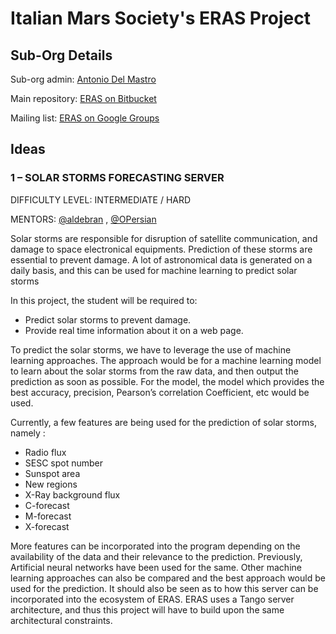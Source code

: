# Italian Mars Society's ERAS Project #

## Sub-Org Details ##

Sub-org admin: [Antonio Del Mastro](gsoc@marssociety.it)

Main repository: [ERAS on Bitbucket](https://bitbucket.org/italianmarssociety/eras/src)

Mailing list: [ERAS on Google Groups](https://groups.google.com/forum/#!forum/it-mars-society)


## Ideas ##

### 1 – SOLAR STORMS FORECASTING SERVER ###

DIFFICULTY LEVEL: INTERMEDIATE / HARD

MENTORS: [@aldebran](https://bitbucket.org/aldebran/) , [@OPersian](https://bitbucket.org/OPersian/)

Solar storms are responsible for disruption of satellite communication, and damage to space electronical equipments. Prediction of these storms are essential to prevent damage. A lot of astronomical data is generated on a daily basis, and this can be used for machine learning to predict solar storms

In this project, the student will be required to:

* Predict solar storms to prevent damage.
* Provide real time information about it on a web page.

To predict the solar storms, we have to leverage the use of machine learning approaches. The approach would be for a machine learning model to learn about the solar storms from the raw data, and then output the prediction as soon as possible. For the model, the model which provides the best accuracy, precision, Pearson’s correlation Coefficient, etc would be used.

Currently, a few features are being used for the prediction of solar storms, namely :

* Radio flux
* SESC spot number
* Sunspot area
* New regions
* X-Ray background flux
* C-forecast
* M-forecast
* X-forecast

More features can be incorporated into the program depending on the availability of the data and their relevance to the prediction. Previously, Artificial neural networks have been used for the same. Other machine learning approaches can also be compared and the best approach would be used for the prediction. It should also be seen as to how this server can be incorporated into the ecosystem of ERAS. ERAS uses a Tango server architecture, and thus this project will have to build upon the same architectural constraints.
